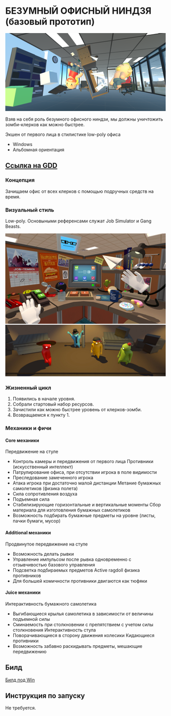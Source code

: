 # БЕЗУМНЫЙ ОФИСНЫЙ НИНДЗЯ (базовый прототип)

![ ](Screenshots\1.png)

Взяв на себя роль безумного офисного ниндзи, мы должны уничтожить зомби-клерков как можно быстрее.

Экшен от первого лица в стилистике low-poly офиса
- Windows
- Альбомная ориентация

## [Ссылка на GDD](https://docs.google.com/document/d/1mCT-PGhrWkMRz-oXIaymxF4BTHceJZtvJRr8SLicTLg/edit?usp=sharing)

### Концепция
Зачищаем офис от всех клерков с помощью подручных средств на время.
### Визуальный стиль
Low-poly. Основыными референсами служат Job Simulator и Gang Beasts.

![ ](References\JobSimulator.jpg)
![ ](References\GangBeasts.webp)

### Жизненный цикл
1. Появились в начале уровня.
2. Собрали стартовый набор ресурсов.
3. Зачистили как можно быстрее уровень от клерков-зомби.
4. Возвращаемся к пункту 1.
### Механики и фичи
#### Core механики
Передвижение на стуле
- Контроль камеры и передвижения от первого лица
Противники (искусственный интеллект)
- Патрулирование офиса, при отсутствии игрока в поле видимости
- Преследование замеченного игрока
- Атака игрока при достаточно малой дистанции
Метание бумажных самолетиков (физика полета)
- Сила сопротивления воздуха
- Подъемная сила
- Стабилизирующие горизонтальные и вертикальные моменты
Сбор материала для изготовления бумажных самолетиков
- Возможность подбирать бумажные предметы на уровне (листы, пачки бумаги, мусор)
#### Additional механики
Продвинутое передвижение на стуле
- Возможность делать рывки
- Управление импульсом после рывка одновременно с отзывчивостью базового управления
- Подсветка подбираемых предметов
Active ragdoll физика противников
- Для большей комичности противники двигаются как тюфяки
#### Juice механики
Интерактивность бумажного самолетика
- Выгибающиеся крылья самолетика в зависимости от величины подъемной силы
- Сминаемость при столкновении с препятствием с учетом силы столкновения
Интерактивность стула
- Поворачивающиеся в сторону движения колесики
Кидающиеся противники
- Возможность забавно раскидывать предметы, мешающие передвижению

## Билд
[Билд под Win](https://drive.google.com/file/d/1aO4oFevPniOwxVVo4xqQ_Gdx0qFCNdvd/view?usp=drive_link)

## Инструкция по запуску
Не требуется.
